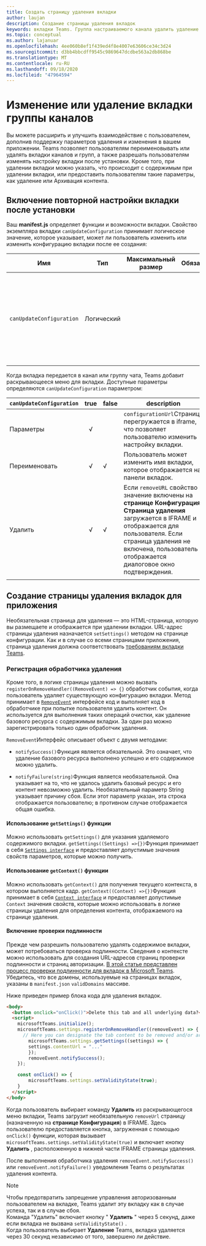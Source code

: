 ```yaml
---
title: Создать страницу удаления вкладки
author: laujan
description: Создание страницы удаления вкладок
keywords: вкладки Teams. Группа настраиваемого канала удалить удаление
ms.topic: conceptual
ms.author: lajanuar
ms.openlocfilehash: 4ee060b8ef1f439ed4f8e4007e63606ce34c3d24
ms.sourcegitcommit: d3bb4bbcdff9545c9869647dcdbe563a2db868be
ms.translationtype: MT
ms.contentlocale: ru-RU
ms.lasthandoff: 09/18/2020
ms.locfileid: "47964594"
---
```

# <a name="modify-or-remove-a-channel-group-tab"></a>Изменение или удаление вкладки группы каналов

Вы можете расширить и улучшить взаимодействие с пользователем, дополнив поддержку параметров удаления и изменения в вашем приложении. Teams позволяет пользователям переименовывать или удалять вкладки каналов и групп, а также разрешать пользователям изменять настройку вкладки после установки. Кроме того, при удалении вкладки можно указать, что происходит с содержимым при удалении вкладки, или предоставить пользователям такие параметры, как удаление или Архивация контента.

## <a name="enable-your-tab-to-be-reconfigured-after-installation"></a>Включение повторной настройки вкладки после установки

Ваш **manifest.js** определяет функции и возможности вкладки. Свойство экземпляра вкладки `canUpdateConfiguration` принимает логическое значение, которое указывает, может ли пользователь изменить или изменить конфигурацию вкладки после ее создания:

|Имя| Тип| Максимальный размер | Обязательный | Описание|
|---|---|---|---|---|
|`canUpdateConfiguration`|Логический|||Значение, указывающее, может ли пользователь обновлять экземпляр конфигурации вкладки после создания. Умолчани `true`|

Когда вкладка передается в канал или группу чата, Teams добавит раскрывающееся меню для вкладки. Доступные параметры определяются `canUpdateConfiguration` параметром:

| `canUpdateConfiguration`| true   | false | description |
| ----------------------- | :----: | ----- | ----------- |
|     Параметры            |   √    |       |`configurationUrl`Страница перегружается в iframe, что позволяет пользователю изменить настройку вкладки.  |
|     Переименовать              |   √    |   √   | Пользователь может изменить имя вкладки, которое отображается на панели вкладок.          |
|     Удалить              |   √    |   √   |  Если  `removeURL` свойство и значение включены на **странице Конфигурация**, **Страница удаления** загружается в IFRAME и отображается для пользователя. Если страница удаления не включена, пользователь отображается диалоговое окно подтверждения.          |
|||||

## <a name="create-a-tab-removal-page-for-your-application"></a>Создание страницы удаления вкладок для приложения

Необязательная страница для удаления — это HTML-страница, которую вы размещаете и отображается при удалении вкладки. URL-адрес страницы удаления назначается `setSettings()` методом на странице конфигурации. Как и в случае со всеми страницами приложения, страница удаления должна соответствовать [требованиям вкладки Teams](~/tabs/how-to/add-tab.md).

### <a name="register-a-remove-handler"></a>Регистрация обработчика удаления

Кроме того, в логике страницы удаления можно вызвать `registerOnRemoveHandler((RemoveEvent) => {}` обработчик события, когда пользователь удаляет существующую конфигурацию вкладки. Метод принимает в [`RemoveEvent`](/javascript/api/@microsoft/teams-js/microsoftteams.settings.removeevent?view=msteams-client-js-latest&preserve-view=true) интерфейсе код и выполняет код в обработчике при попытке пользователя удалить контент. Он используется для выполнения таких операций очистки, как удаление базового ресурса с содержимым вкладки. За один раз можно зарегистрировать только один обработчик удаления.

`RemoveEvent`Интерфейс описывает объект с двумя методами:

* `notifySuccess()`Функция является обязательной. Это означает, что удаление базового ресурса выполнено успешно и его содержимое можно удалить.

* `notifyFailure(string)`Функция является необязательной. Она указывает на то, что не удалось удалить базовый ресурс и его контент невозможно удалить. Необязательный параметр String указывает причину сбоя. Если этот параметр указан, эта строка отображается пользователю; в противном случае отображается общая ошибка.

#### <a name="use-the-getsettings-function"></a>Использование `getSettings()` функции

Можно использовать `getSettings()` для указания удаляемого содержимого вкладки. `getSettings((Settings) =>{})`Функция принимает в себя [`Settings interface`](/javascript/api/@microsoft/teams-js/microsoftteams.settings.settings?view=msteams-client-js-latest&preserve-view=true) и предоставляет допустимые значения свойств параметров, которые можно получить.

#### <a name="use-the-getcontext-function"></a>Использование `getContext()` функции

Можно использовать `getContext()` для получения текущего контекста, в котором выполняется кадр. `getContext((Context) =>{})`Функция принимает в себя [`Context interface`](/javascript/api/@microsoft/teams-js/microsoftteams.context?view=msteams-client-js-latest&preserve-view=true) и предоставляет допустимые `Context` значения свойств, которые можно использовать в логике страницы удаления для определения контента, отображаемого на странице удаления.

#### <a name="include-authentication"></a>Включение проверки подлинности

Прежде чем разрешить пользователю удалять содержимое вкладки, может потребоваться проверка подлинности. Сведения о контексте можно использовать для создания URL-адресов страниц проверки подлинности и страниц авторизации. [В этой статье представлен процесс проверки подлинности для вкладок в Microsoft Teams](~/tabs/how-to/authentication/auth-flow-tab.md). Убедитесь, что все домены, используемые на страницах вкладок, указаны в `manifest.json` `validDomains` массиве.

Ниже приведен пример блока кода для удаления вкладок.

```html
<body>
  <button onclick="onClick()">Delete this tab and all underlying data?</button>
  <script>
    microsoftTeams.initialize();
    microsoftTeams.settings.registerOnRemoveHandler((removeEvent) => {
      // Here you can designate the tab content to be removed and/or archived.
        microsoftTeams.settings.getSettings((settings) => {
        settings.contentUrl = "..."
        });
        removeEvent.notifySuccess();
    });

    const onClick() => {
        microsoftTeams.settings.setValidityState(true);
    }
  </script>
</body>

```

Когда пользователь выбирает команду **Удалить** из раскрывающегося меню вкладки, Teams загрузит необязательную `removeUrl` страницу (назначенную на **странице Конфигурация**) в IFRAME. Здесь пользователю предоставляется кнопка, загруженная с помощью `onClick()` функции, которая вызывает `microsoftTeams.settings.setValidityState(true)` и включает кнопку **Удалить** , расположенную в нижней части IFRAME страницы удаления.

После выполнения обработчика удаления `removeEvent.notifySuccess()` или `removeEvent.notifyFailure()` уведомления Teams о результатах удаления контента.

>[!NOTE]
>Чтобы предотвратить запрещение управления авторизованным пользователем на вкладке, Teams удалит эту вкладку как в случае успеха, так и в случае сбоя. \
>Команда "Удалить" включает кнопку " **Удалить** " через 5 секунд, даже если вкладка не вызвана `setValidityState()` . \
>Когда пользователь выбирает **Удаление** Teams, вкладка удаляется через 30 секунд независимо от того, завершено ли действие.
